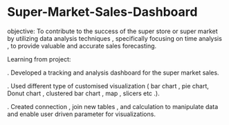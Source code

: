 # Super-Market-Sales-Dashboard

objective:
To contribute to the success of the super store or super market by utilizing data analysis techniques , specifically focusing on time analysis , to provide valuable and accurate sales forecasting.

Learning from project:

. Developed a tracking and analysis dashboard for the super market sales.

. Used different type of customised visualization ( bar chart , pie chart, Donut chart , clustered bar chart , map , slicers etc .).

. Created connection , join new tables , and calculation to manipulate data and enable user driven parameter for visualizations. 
